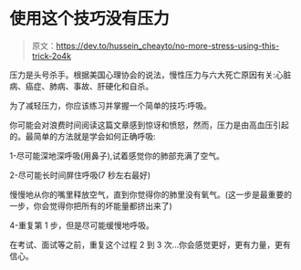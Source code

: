 # 使用这个技巧没有压力

> 原文：<https://dev.to/hussein_cheayto/no-more-stress-using-this-trick-2o4k>

压力是头号杀手。根据美国心理协会的说法，慢性压力与六大死亡原因有关:心脏病、癌症、肺病、事故、肝硬化和自杀。

为了减轻压力，你应该练习并掌握一个简单的技巧:呼吸。

你可能会对浪费时间阅读这篇文章感到惊讶和愤怒，然而，压力是由高血压引起的。最简单的方法就是学会如何正确呼吸:

1-尽可能深地深呼吸(用鼻子),试着感觉你的肺部充满了空气。

2-尽可能长时间屏住呼吸(7 秒左右最好)

慢慢地从你的嘴里释放空气，直到你觉得你的肺里没有氧气。(这一步是最重要的一步，你会觉得你把所有的坏能量都挤出来了)

4-重复第 1 步，但是尽可能缓慢地呼吸。

在考试、面试等之前，重复这个过程 2 到 3 次...你会感觉更好，更有力量，更有信心。
